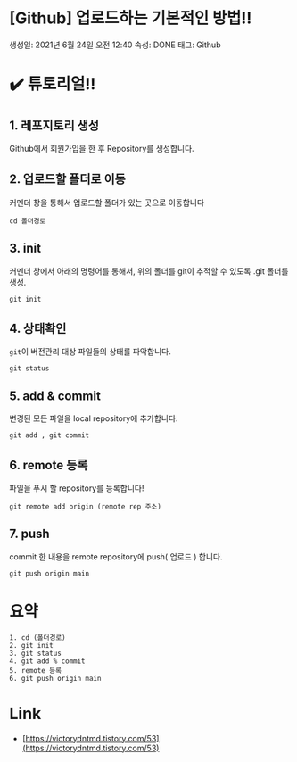 # [Github] 업로드하는 기본적인 방법!!

생성일: 2021년 6월 24일 오전 12:40
속성: DONE
태그: Github

# ✔️ 튜토리얼!!


## 1. 레포지토리 생성

Github에서 회원가입을 한 후 Repository를 생성합니다.

## 2.  업로드할 폴더로 이동

커멘더 창을 통해서 업로드할 폴더가 있는 곳으로 이동합니다

```cd 폴더경로```

## 3. init

커멘더 창에서 아래의 명령어를 통해서, 위의 폴더를 git이 추적할 수 있도록 .git 폴더를 생성.

```git init```

## 4. 상태확인

`git`이 버전관리 대상 파일들의 상태를 파악합니다.

```git status```

## 5. add & commit

변경된 모든 파일을 local repository에 추가합니다.

``` git add , git commit ```

## 6. remote 등록

파일을 푸시 할 repository를 등록합니다!

```git remote add origin (remote rep 주소)```

## 7. push

commit 한 내용을 remote repository에 push( 업로드 ) 합니다.

```git push origin main```

# 요약

```basic
1. cd (폴더경로)
2. git init
3. git status
4. git add % commit
5. remote 등록
6. git push origin main
```

# Link

- [https://victorydntmd.tistory.com/53](https://victorydntmd.tistory.com/53)
